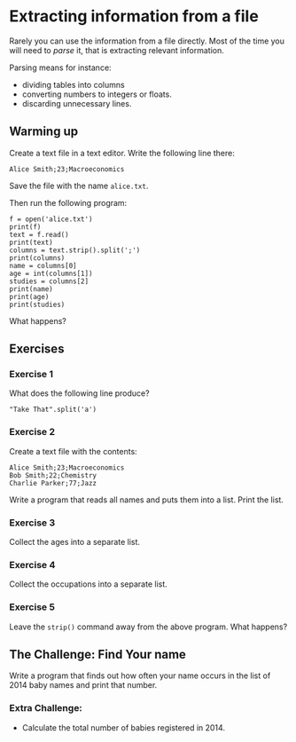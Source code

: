 
# Extracting information from a file

Rarely you can use the information from a file directly. Most of the time you will need to *parse* it, that is extracting relevant information.

Parsing means for instance:

* dividing tables into columns
* converting numbers to integers or floats.
* discarding unnecessary lines.


## Warming up

Create a text file in a text editor. Write the following line there:

    Alice Smith;23;Macroeconomics

Save the file with the name `alice.txt`.

Then run the following program:

    f = open('alice.txt')
    print(f)
    text = f.read()
    print(text)
    columns = text.strip().split(';')
    print(columns)
    name = columns[0]
    age = int(columns[1])
    studies = columns[2]
    print(name)
    print(age)
    print(studies)

What happens?

## Exercises

### Exercise 1

What does the following line produce?
  
    "Take That".split('a')

### Exercise 2

Create a text file with the contents:

    Alice Smith;23;Macroeconomics
    Bob Smith;22;Chemistry
    Charlie Parker;77;Jazz

Write a program that reads all names and puts them into a list. Print the list.

### Exercise 3

Collect the ages into a separate list.

### Exercise 4

Collect the occupations into a separate list.

### Exercise 5

Leave the `strip()` command away from the above program. What happens? 


## The Challenge: Find Your name

Write a program that finds out how often your name occurs in the list of 2014 baby names and print that number.

### Extra Challenge:

* Calculate the total number of babies registered in 2014.

